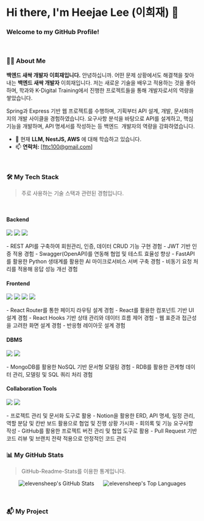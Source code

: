 # Hi there, I'm Heejae Lee (이희재) 👋
### Welcome to my GitHub Profile!

<br/>

### 👨‍💻 About Me
**백엔드 새싹 개발자 이희재입니다.**
안녕하십니까. 어떤 문제 상황에서도 해결책을 찾아내는 **백엔드 새싹 개발자** 이희재입니다.
저는 새로운 기술을 배우고 적용하는 것을 좋아하며, 학과와 K-Digital Training에서 진행한 프로젝트들을 통해
개발자로서의 역량을 쌓았습니다.

Spring과 Express 기반 웹 프로젝트를 수행하며, 기획부터 API 설계, 개발, 문서화까지의 개발 사이클을 경험하였습니다. 요구사항 분석을 바탕으로 API를 설계하고, 핵심 기능을 개발하며, API 명세서를 작성하는 등 백엔드 
개발자의 역량을 강화하였습니다.

- 🌱 현재 **LLM, NestJS, AWS** 에 대해 학습하고 있습니다.
- 📫 **연락처:** [fttc100@gmail.com]

<br/>

### 🛠️ My Tech Stack
> 주로 사용하는 기술 스택과 관련된 경험입니다.

<br>

#### **Backend**
<p>
  <img src="https://img.shields.io/badge/Express-000000?style=for-the-badge&logo=express&logoColor=white"/>
  <img src="https://img.shields.io/badge/FastAPI-009688?style=for-the-badge&logo=fastapi&logoColor=white"/>
  <img src="https://img.shields.io/badge/SpringBoot-6DB33F?style=for-the-badge&logo=spring&logoColor=white"/>
</p>
- REST API를 구축하여 회원관리, 인증, 데이터 CRUD 기능 구현 경험
- JWT 기반 인증 적용 경험
- Swagger(OpenAPI)를 연동해 협업 및 테스트 효율성 향상
- FastAPI를 활용한 Python 생태계를 활용한 AI 마이크로서비스 서버 구축 경험
- 비동기 요청 처리를 적용해 응답 성능 개선 경험

<br>

#### **Frontend**
<p>
  <img src="https://img.shields.io/badge/React-61DAFB?style=for-the-badge&logo=react&logoColor=black"/>
  <img src="https://img.shields.io/badge/HTML5-E34F26?style=for-the-badge&logo=html5&logoColor=white"/>
  <img src="https://img.shields.io/badge/CSS3-1572B6?style=for-the-badge&logo=css3&logoColor=white"/>
  <img src="https://img.shields.io/badge/JavaScript-F7DF1E?style=for-the-badge&logo=javascript&logoColor=black"/>
</p>
- React Router를 통한 페이지 라우팅 설계 경험
- React를 활용한 컴포넌트 기반 UI 설계 경험
- React Hooks 기반 상태 관리와 데이터 흐름 제어 경험
- 웹 표준과 접근성을 고려한 화면 설계 경험
- 반응형 레이아웃 설계 경험

<br>

#### **DBMS**
<p>
  <img src="https://img.shields.io/badge/MySQL-4479A1?style=for-the-badge&logo=mysql&logoColor=white"/>
  <img src="https://img.shields.io/badge/MongoDB-47A248?style=for-the-badge&logo=mongodb&logoColor=white"/>
</p>
- MongoDB를 활용한 NoSQL 기반 문서형 모델링 경험
- RDB를 활용한 관계형 데이터 관리, 모델링 및 SQL 쿼리 처리 경험

<br>

#### **Collaboration Tools**
<p>
  <img src="https://img.shields.io/badge/GitHub-181717?style=for-the-badge&logo=github&logoColor=white"/>
  <img src="https://img.shields.io/badge/Notion-000000?style=for-the-badge&logo=notion&logoColor=white"/>
</p>
- 프로젝트 관리 및 문서화 도구로 활용
- Notion을 활용한 ERD, API 명세, 일정 관리, 역할 분담 및 칸반 보드 활용으로 협업 및 진행 상황 가시화
- 회의록 및 기능 요구사항 작성
- GitHub를 활용한 프로젝트 버전 관리 및 협업 도구로 활용
- Pull Request 기반 코드 리뷰 및 브랜치 전략 적용으로 안정적인 코드 관리

<br/>

### 📊 My GitHub Stats
> GitHub-Readme-Stats를 이용한 통계입니다.

<p align="center">
  <img src="https://github-readme-stats.vercel.app/api?username=elevensheep&show_icons=true&theme=radical" alt="elevensheep's GitHub Stats"/>
  &nbsp;&nbsp;&nbsp;&nbsp;
  <img src="https://github-readme-stats.vercel.app/api/top-langs/?username=elevensheep&layout=compact&theme=radical" alt="elevensheep's Top Languages"/>
</p>

<br/>

### 📬 My Project
